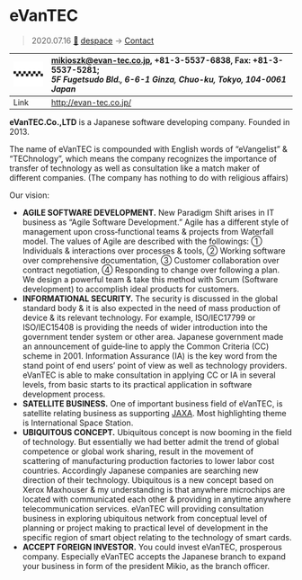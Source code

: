 # eVanTEC
> 2020.07.16 [🚀](../index/index.md) [despace](index.md) → [Contact](contact.md)

|[![](f/contact/e/evantec_logo1_thumb.png)](f/contact/e/evantec_logo1.png)|<mikioszk@evan-tec.co.jp>, +81-3-5537-6838, Fax: +81-3-5537-5281;<br> *5F Fugetsudo Bld., 6-6-1 Ginza, Chuo-ku, Tokyo, 104-0061 Japan*|
|:--|:--|
|Link|<http://evan-tec.co.jp/>|

**eVanTEC.Co.,LTD** is a Japanese software developing company. Founded in 2013.

The name of eVanTEC is compounded with English words of “eVangelist” & “TEChnology”, which means the company recognizes the importance of transfer of technology as well as consultation like a match maker of different companies. (The company has nothing to do with religious affairs)

<p style="page-break-after:always"> </p>

Our vision:

   - **AGILE SOFTWARE DEVELOPMENT.** New Paradigm Shift arises in IT business as “Agile Software Development.” Agile has a different style of management upon cross‑functional teams & projects from Waterfall model. The values of Agile are described with the followings: ① Individuals & interactions over processes & tools, ② Working software over comprehensive documentation, ③ Customer collaboration over contract negotiation, ④ Responding to change over following a plan. We design a powerful team & take this method with Scrum (Software development) to accomplish ideal products for customers.
   - **INFORMATIONAL SECURITY.** The security is discussed in the global standard body & it is also expected in the need of mass production of device & its relevant technology. For example, ISO/IEC17799 or ISO/IEC15408 is providing the needs of wider introduction into the government tender system or other area. Japanese government made an announcement of guide‑line to apply the Common Criteria (CC) scheme in 2001. Information Assurance (IA) is the key word from the stand point of end users’ point of view as well as technology providers. eVanTEC is able to make consultation in applying CC or IA in several levels, from basic starts to its practical application in software development process.
   - **SATELLITE BUSINESS.** One of important business field of eVanTEC, is satellite relating business as supporting [JAXA](zz_jaxa.md). Most highlighting theme is International Space Station.
   - **UBIQUITOUS CONCEPT.** Ubiquitous concept is now booming in the field of technology. But essentially we had better admit the trend of global competence or global work sharing, result in the movement of scattering of manufacturing production factories to lower labor cost countries. Accordingly Japanese companies are searching new direction of their technology. Ubiquitous is a new concept based on Xerox Maxhouser & my understanding is that anywhere microchips are located with communicated each other & providing in anytime anywhere telecommunication services. eVanTEC will providing consultation business in exploring ubiquitous network from conceptual level of planning or project making to practical level of development in the specific region of smart object relating to the technology of smart cards.
   - **ACCEPT FOREIGN INVESTOR.** You could invest eVanTEC, prosperous company. Especially eVanTEC accepts the Japanese branch to expand your business in form of the president Mikio, as the branch officer.
